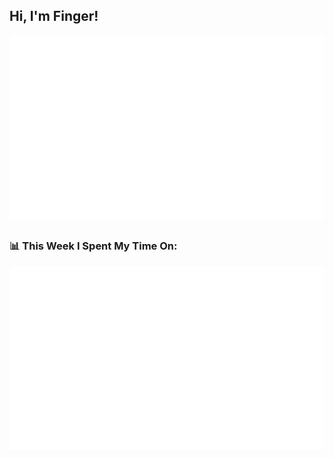 <h2> Hi, I'm Finger!</h2>

<img align="right" src="https://raw.githubusercontent.com/spianmo/github-stats/master/generated/overview.svg#gh-light-mode-only">

<!-- <img align="right" height="160em" src="https://github-readme-stats-eight-theta.vercel.app/api/top-langs/?username=spianmo&layout=compact&langs_count=8&theme=algolia"/>	 -->
	
```go
package main

type Me struct {
	Name   string
	Job    string
	Code   string
	Skills string
}

func main() {
	me := &Me{
		Name:   "Finger",
		Job:    "Client-side Engineer",
		Code:   "Java, Kotlin, C#, Rust and C++ and Others",
		Skills: "Android, Security, Cross-platform client, NLP, CV, ASR ^o^",
	}
	_ = me
}
```


<h3>📊 This Week I Spent My Time On:</h3>
<img align='right' src="https://raw.githubusercontent.com/spianmo/github-stats/master/generated/languages.svg#gh-light-mode-only">

<!--START_SECTION:waka-->

```txt
Java                   13 hrs 42 mins  ███████████░░░░░░░░░░░░░░   43.93 %
Kotlin                 4 hrs 53 mins   ████░░░░░░░░░░░░░░░░░░░░░   15.67 %
Groovy                 2 hrs 35 mins   ██░░░░░░░░░░░░░░░░░░░░░░░   08.31 %
Gradle                 1 hr 47 mins    █▒░░░░░░░░░░░░░░░░░░░░░░░   05.75 %
TOML                   1 hr 42 mins    █▒░░░░░░░░░░░░░░░░░░░░░░░   05.45 %
```

<!--END_SECTION:waka-->
